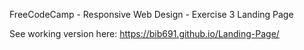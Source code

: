 FreeCodeCamp - Responsive Web Design - Exercise 3 Landing Page

See working version here: https://bib691.github.io/Landing-Page/
